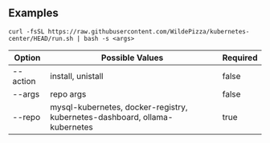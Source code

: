 Examples
---------

```
curl -fsSL https://raw.githubusercontent.com/WildePizza/kubernetes-center/HEAD/run.sh | bash -s <args>
```

| Option   | Possible Values                                                            | Required |
|----------|----------------------------------------------------------------------------|----------|
| --action | install, unistall                                                          | false    |
| --args   | repo args                                                                  | false    |
| --repo   | mysql-kubernetes, docker-registry, kubernetes-dashboard, ollama-kubernetes | true     |